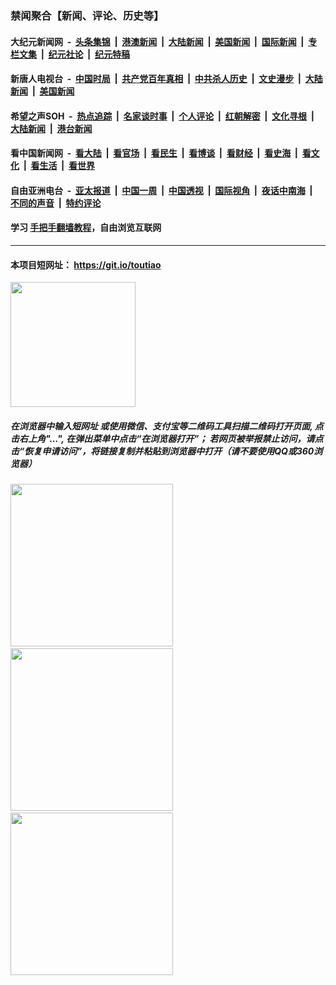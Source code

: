 ### 禁闻聚合【新闻、评论、历史等】

#### 大纪元新闻网 &nbsp;-&nbsp; [头条集锦](indexes/E头条集锦.md?t=02122322) &nbsp;|&nbsp; [港澳新闻](indexes/E港澳新闻.md?t=02122322)  &nbsp;|&nbsp; [大陆新闻](indexes/E大陆新闻.md?t=02122322) &nbsp;|&nbsp; [美国新闻](indexes/E美国新闻.md?t=02122322) &nbsp;|&nbsp; [国际新闻](indexes/E国际新闻.md?t=02122322) &nbsp;|&nbsp; [专栏文集](indexes/E专栏文集.md?t=02122322) &nbsp;|&nbsp; [纪元社论](indexes/E纪元社论.md?t=02122322) &nbsp;|&nbsp; [纪元特稿](indexes/E纪元特稿.md?t=02122322) 

#### 新唐人电视台 &nbsp;-&nbsp; [中国时局](indexes/N中国时局.md?t=02122322) &nbsp;|&nbsp; [共产党百年真相](indexes/N共产党百年真相.md?t=02122322) &nbsp;|&nbsp; [中共杀人历史](indexes/N中共杀人历史.md?t=02122322) &nbsp;|&nbsp; [文史漫步](indexes/N文史漫步.md?t=02122322) &nbsp;|&nbsp; [大陆新闻](indexes/N大陆新闻.md?t=02122322) &nbsp;|&nbsp; [美国新闻](indexes/N美国新闻.md?t=02122322)

#### 希望之声SOH &nbsp;-&nbsp; [热点追踪](indexes/H热点追踪.md?t=02122322) &nbsp;|&nbsp; [名家谈时事](indexes/H名家谈时事.md?t=02122322) &nbsp;|&nbsp; [个人评论](indexes/H个人评论.md?t=02122322)  &nbsp;|&nbsp; [红朝解密](indexes/H红朝解密.md?t=02122322) &nbsp;|&nbsp; [文化寻根](indexes/H文化寻根.md?t=02122322) &nbsp;|&nbsp; [大陆新闻](indexes/H大陆新闻.md?t=02122322) &nbsp;|&nbsp; [港台新闻](indexes/H港台新闻.md?t=02122322)

#### 看中国新闻网 &nbsp;-&nbsp; [看大陆](indexes/S看大陆.md?t=02122322) &nbsp;|&nbsp; [看官场](indexes/S看官场.md?t=02122322) &nbsp;|&nbsp; [看民生](indexes/S看民生.md?t=02122322)  &nbsp;|&nbsp; [看博谈](indexes/S看博谈.md?t=02122322) &nbsp;|&nbsp; [看财经](indexes/S看财经.md?t=02122322) &nbsp;|&nbsp; [看史海](indexes/S看史海.md?t=02122322) &nbsp;|&nbsp; [看文化](indexes/S看文化.md?t=02122322) &nbsp;|&nbsp; [看生活](indexes/S看生活.md?t=02122322) &nbsp;|&nbsp; [看世界](indexes/S看世界.md?t=02122322)

#### 自由亚洲电台 &nbsp;-&nbsp; [亚太报道](indexes/R亚太报道.md?t=02122322) &nbsp;|&nbsp; [中国一周](indexes/R中国一周.md?t=02122322) &nbsp;|&nbsp; [中国透视](indexes/R中国透视.md?t=02122322)  &nbsp;|&nbsp; [国际视角](indexes/R国际视角.md?t=02122322) &nbsp;|&nbsp; [夜话中南海](indexes/R夜话中南海.md?t=02122322) &nbsp;|&nbsp; [不同的声音](indexes/R不同的声音.md?t=02122322) &nbsp;|&nbsp; [特约评论](indexes/R特约评论.md?t=02122322)

#### 学习 [手把手翻墙教程](https://github.com/gfw-breaker/guides/wiki)，自由浏览互联网

----

#### 本项目短网址： https://git.io/toutiao
<img src="https://raw.githubusercontent.com/gfw-breaker/banned-news/master/scripts/img/qr.png" width="200px"/>  

##### 在浏览器中输入短网址 或使用微信、支付宝等二维码工具扫描二维码打开页面, 点击右上角"...", 在弹出菜单中点击“在浏览器打开”； 若网页被举报禁止访问，请点击“恢复申请访问”，将链接复制并粘贴到浏览器中打开（请不要使用QQ或360浏览器）

<img src="https://raw.githubusercontent.com/gfw-breaker/banned-news/master/scripts/img/1.png" width="260px"/> &nbsp; <img src="https://raw.githubusercontent.com/gfw-breaker/banned-news/master/scripts/img/2.png" width="260px"/> &nbsp; <img src="https://raw.githubusercontent.com/gfw-breaker/banned-news/master/scripts/img/3.png" width="260px"/>
